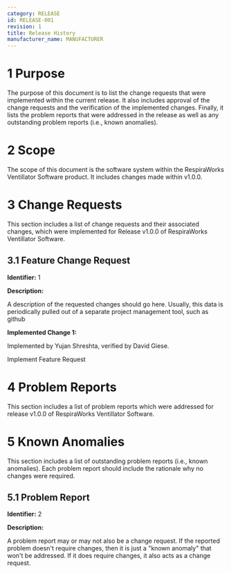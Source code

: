 ```yaml
---
category: RELEASE
id: RELEASE-001
revision: 1
title: Release History
manufacturer_name: MANUFACTURER
---
```


# 1 Purpose

The purpose of this document is to list the change requests that were implemented within the current release.  It also includes approval of the change requests and the verification of the implemented changes.  Finally, it lists the problem reports that were addressed in the release as well as any outstanding problem reports (i.e., known anomalies).

# 2 Scope

The scope of this document is the software system within the RespiraWorks Ventillator Software product.  It includes changes made within v1.0.0.



# 3 Change Requests

This section includes a list of change requests and their associated changes, which were implemented for Release v1.0.0 of RespiraWorks Ventillator Software.


## 3.1 Feature Change Request

**Identifier:** 1

**Description:**

A description of the requested changes should go here.  Usually, this data is periodically pulled out of a separate project management tool, such as github


**Implemented Change 1:**

Implemented by Yujan Shreshta, verified by David Giese.

Implement Feature Request




# 4 Problem Reports

This section includes a list of problem reports which were addressed for release v1.0.0 of RespiraWorks Ventillator Software.



# 5 Known Anomalies

This section includes a list of outstanding problem reports (i.e., known anomalies).  Each problem report should include the rationale why no changes were required.


## 5.1 Problem Report

**Identifier:** 2


**Description:**

A problem report may or may not also be a change request.  If the reported problem doesn't require changes, then it is just a "known anomaly" that won't be addressed.  If it does require changes, it also acts as a change request.
